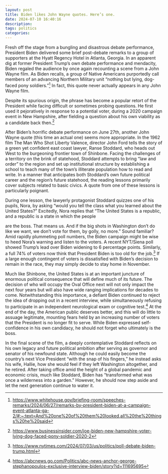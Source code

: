 ```yaml
---
layout: post
title: Biden likes John Wayne quotes. Here’s one.
date: 2024-07-10 16:40:16
description:
tags: politics
categories:
---
```


Fresh off the stage from a bungling and disastrous debate performance, President Biden delivered some brief post-debate remarks to a group of supporters at the Hyatt Regency Hotel in Atlanta, Georgia. In an apparent dig at former President Trump’s own debate performance and mendacity, Biden regaled the audience by once again recounting a scene from a John Wayne film. As Biden recalls, a group of Native Americans purportedly call members of an advancing Northern Military unit “nothing but lying, dog-faced pony soldiers.”[^1] In fact, this quote never actually appears in any John Wayne film.

Despite its spurious origin, the phrase has become a popular retort of the President while facing difficult or sometimes probing questions. He first used it pejoratively in response to a potential voter, during a 2020 campaign event in New Hampshire, after fielding a question about his own viability as a candidate back then.[^2]

After Biden’s horrific debate performance on June 27th, another John Wayne quote (this time an actual one) seems more appropriate. In the 1962 film The Man Who Shot Liberty Valence, director John Ford tells the story of a green yet confident east coast lawyer, Ranse Stoddard, who heads out West to the burgeoning frontier town of Shinbone. Facing the challenges of a territory on the brink of statehood, Stoddard attempts to bring “law and order” to the region and set up institutional structure by establishing a school to teach many of the town’s illiterate population how to read and write. In a manner that anticipates both Stoddard’s own future political career and the region’s future statehood, the reading lessons primarily cover subjects related to basic civics. A quote from one of these lessons is particularly poignant.

During one lesson, the lawyerly protagonist Stoddard quizzes one of his pupils, Nora, by asking “would you tell the class what you learned about the United States?” Excitedly, Nora replies that “The United States is a republic, and a republic is a state in which the people

are the boss. That means us. And if the big shots in Washington don’t do like we want, we don’t vote for them, by golly, no more.” Sound familiar?
Amid rapidly plummeting poll numbers, the Biden campaign might be wise to heed Nora’s warning and listen to the voters. A recent NYT/Siena poll showed Trump’s lead over Biden widening to 6 percentage points. Similarly, a full 74% of voters now think that President Biden is too old for the job.[^3] If a large enough contingent of voters is dissatisfied with Biden’s decision to remain in the race, they may simply decide to stay home in November.

Much like Shinbone, the United States is at an important juncture of enormous political consequence that will define much of its future. The decision of who will occupy the Oval Office next will not only impact the next four years but will also have wide ranging implications for decades to come. Notwithstanding this importance, a defiant Biden continued to reject the idea of dropping out in a recent interview, while simultaneously refusing to participate in an independent neurological exam or cognitive test.[^4] At the end of the day, the American public deserves better, and this will do little to assuage legitimate, mounting fears held by an increasing number of voters that the President is no longer fit to serve. While Biden expressed self- confidence in his own candidacy, he should not forget who ultimately is the boss.

In the final scene of the film, a deeply contemplative Stoddard reflects on his own legacy and future political ambition after serving as governor and senator of his newfound state. Although he could easily become the country’s next Vice President “with the snap of his fingers,” he instead asks his wife, Hallie, how she would feel if they left Washington altogether, and he retired. After taking office amid the height of a global pandemic and economic crisis, much like Stoddard, Biden has “transformed what was once a wilderness into a garden.” However, he should now step aside and let the next generation continue to water it.

[^1]: https://www.whitehouse.gov/briefing-room/speeches-remarks/2024/06/27/remarks-by-president-biden-at-a-campaign-event-atlanta-ga-2/#:~:text=And%20one%20of%20them%20looked,all%20the%20things%20he%20said

[^2]: https://www.businessinsider.com/joe-biden-new-hampshire-voter-lying-dog-faced-pony-soldier-2020-2

[^3]: https://www.nytimes.com/2024/07/03/us/politics/poll-debate-biden-trump.html

[^4]: https://abcnews.go.com/Politics/abc-news-anchor-george-stephanopoulos-exclusive-interview-biden/story?id=111695695
